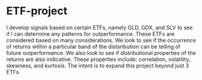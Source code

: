 # ETF-project

I develop signals based on certain ETFs, namely GLD, GDX, and SLV to see if I can determine any patterns for outperformance. These ETFs are considered based on many considerations. We look to see if the occurrence of returns within a particular band of the distsribution can be telling of future outperformance. We also look to see if distributional properties of the returns are also indicative. These properties include: correlation, volatility, skewness, and kurtosis. The intent is to expand this project beyond just 3 ETFs. 
